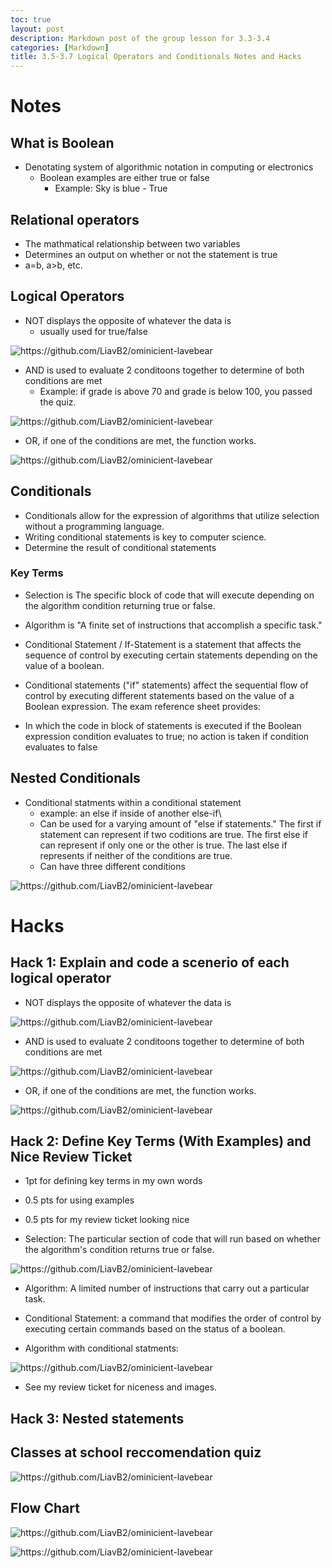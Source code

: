 ```yaml
---
toc: true
layout: post
description: Markdown post of the group lesson for 3.3-3.4
categories: [Markdown]
title: 3.5-3.7 Logical Operators and Conditionals Notes and Hacks
---
```


# Notes

## What is Boolean
- Denotating system of algorithmic notation in computing or electronics
    - Boolean examples are either true or false
        - Example: Sky is blue - True

## Relational operators
- The mathmatical relationship between two variables
- Determines an output on whether or not the statement is true
- a=b, a>b, etc.

## Logical Operators
- NOT displays the opposite of whatever the data is
    - usually used for true/false

![]({{site.baseurl}}/images/not1.png "https://github.com/LiavB2/ominicient-lavebear")

- AND is used to evaluate 2 conditoons together to determine of both conditions are met
    - Example: if grade is above 70 and grade is below 100, you passed the quiz.

![]({{site.baseurl}}/images/and1.png "https://github.com/LiavB2/ominicient-lavebear")

- OR, if one of the conditions are met, the function works.

![]({{site.baseurl}}/images/or1.png "https://github.com/LiavB2/ominicient-lavebear")

## Conditionals
- Conditionals allow for the expression of algorithms that utilize selection without a programming language.
- Writing conditional statements is key to computer science.
- Determine the result of conditional statements

### Key Terms
- Selection is The specific block of code that will execute depending on the algorithm condition returning true or false.
- Algorithm is "A finite set of instructions that accomplish a specific task."
- Conditional Statement / If-Statement is a statement that affects the sequence of control by executing certain statements depending on the value of a boolean.

- Conditional statements ("if" statements) affect the sequential flow of control by executing different statements based on the value of a Boolean expression.
The exam reference sheet provides:

- In which the code in block of statements is executed if the Boolean expression condition evaluates to true; no action is taken if condition evaluates to false

## Nested Conditionals
- Conditional statments within a conditional statement
    - example: an else if inside of another else-if\
    - Can be used for a varying amount of "else if statements." The first if statement can represent if two coditions are true. The first else if can represent if only one or the other is true. The last else if represents if neither of the conditions are true.
    - Can have three different conditions

![]({{site.baseurl}}/images/nestedc.png "https://github.com/LiavB2/ominicient-lavebear")

# Hacks

## Hack 1: Explain and code a scenerio of each logical operator 
- NOT displays the opposite of whatever the data is

![]({{site.baseurl}}/images/nothack.png "https://github.com/LiavB2/ominicient-lavebear")

- AND is used to evaluate 2 conditoons together to determine of both conditions are met

![]({{site.baseurl}}/images/andhack.png "https://github.com/LiavB2/ominicient-lavebear")

- OR, if one of the conditions are met, the function works.

![]({{site.baseurl}}/images/orhack.png "https://github.com/LiavB2/ominicient-lavebear")

## Hack 2: Define Key Terms (With Examples) and Nice Review Ticket
- 1pt for defining key terms in my own words
- 0.5 pts for using examples
- 0.5 pts for my review ticket looking nice

- Selection: The particular section of code that will run based on whether the algorithm's condition returns true or false.

![]({{site.baseurl}}/images/jerseyselection.png "https://github.com/LiavB2/ominicient-lavebear")

- Algorithm: A limited number of instructions that carry out a particular task.

- Conditional Statement: a command that modifies the order of control by executing certain commands based on the status of a boolean.

- Algorithm with conditional statments: 

![]({{site.baseurl}}/images/algo.png "https://github.com/LiavB2/ominicient-lavebear")


- See my review ticket for niceness and images.

## Hack 3: Nested statements 

## Classes at school reccomendation quiz

![]({{site.baseurl}}/images/classquiz.png "https://github.com/LiavB2/ominicient-lavebear")

## Flow Chart


![]({{site.baseurl}}/images/flowchart.png "https://github.com/LiavB2/ominicient-lavebear")

![]({{site.baseurl}}/images/phonebudget.png "https://github.com/LiavB2/ominicient-lavebear")
